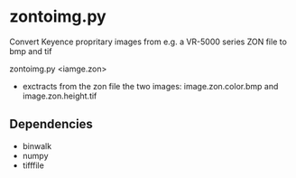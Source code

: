 # zontoimg.py
Convert Keyence propritary images from e.g. a VR-5000 series ZON file to bmp and tif

zontoimg.py <iamge.zon>
- exctracts from the zon file the two images: image.zon.color.bmp and image.zon.height.tif
  
## Dependencies
 - binwalk
 - numpy
 - tifffile
